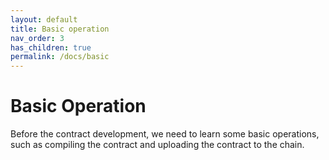 ```yaml
---
layout: default
title: Basic operation
nav_order: 3
has_children: true
permalink: /docs/basic
---
```


# Basic Operation

Before the contract development, we need to learn some basic operations, such as compiling the contract and uploading the contract to the chain.

<!-- 
To make it as easy as possible to write documentation in plain Markdown, most UI components are styled using default Markdown elements with few additional CSS classes needed.
{: .fs-6 .fw-300 } -->
